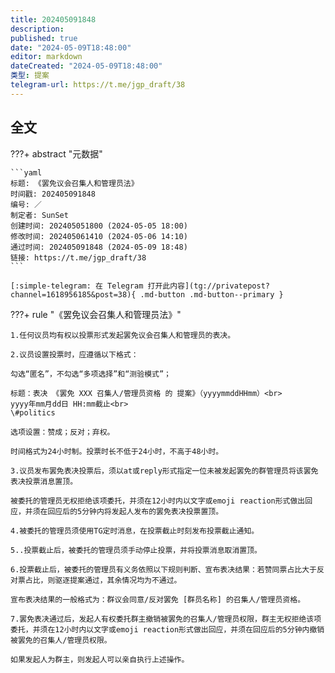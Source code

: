 ```yaml
---
title: 202405091848
description:
published: true
date: "2024-05-09T18:48:00"
editor: markdown
dateCreated: "2024-05-09T18:48:00"
类型: 提案
telegram-url: https://t.me/jgp_draft/38
---
```


## 全文

???+ abstract "元数据"

    ```yaml
    标题: 《罢免议会召集人和管理员法》
    时间戳: 202405091848
    编号: ／
    制定者: SunSet
    创建时间: 202405051800 (2024-05-05 18:00)
    修改时间: 202405061410 (2024-05-06 14:10)
    通过时间: 202405091848 (2024-05-09 18:48)
    链接: https://t.me/jgp_draft/38
    ```

    [:simple-telegram: 在 Telegram 打开此内容](tg://privatepost?channel=1618956185&post=38){ .md-button .md-button--primary }

???+ rule "《罢免议会召集人和管理员法》"

    1.任何议员均有权以投票形式发起罢免议会召集人和管理员的表决。

    2.议员设置投票时，应遵循以下格式：

    勾选“匿名”，不勾选“多项选择”和“测验模式”；

    标题：表决 《罢免 XXX 召集人/管理员资格 的 提案》（yyyymmddHHmm）<br>
    yyyy年mm月dd日 HH:mm截止<br>
    \#politics

    选项设置：赞成；反对；弃权。

    时间格式为24小时制。投票时长不低于24小时，不高于48小时。

    3.议员发布罢免表决投票后，须以at或reply形式指定一位未被发起罢免的群管理员将该罢免表决投票消息置顶。

    被委托的管理员无权拒绝该项委托，并须在12小时内以文字或emoji reaction形式做出回应，并须在回应后的5分钟内将发起人发布的罢免表决投票置顶。

    4.被委托的管理员须使用TG定时消息，在投票截止时刻发布投票截止通知。

    5..投票截止后，被委托的管理员须手动停止投票，并将投票消息取消置顶。

    6.投票截止后，被委托的管理员有义务依照以下规则判断、宣布表决结果：若赞同票占比大于反对票占比，则驱逐提案通过，其余情况均为不通过。

    宣布表决结果的一般格式为：群议会同意/反对罢免 [群员名称] 的召集人/管理员资格。

    7.罢免表决通过后，发起人有权委托群主撤销被罢免的召集人/管理员权限，群主无权拒绝该项委托，并须在12小时内以文字或emoji reaction形式做出回应，并须在回应后的5分钟内撤销被罢免的召集人/管理员权限。

    如果发起人为群主，则发起人可以亲自执行上述操作。
